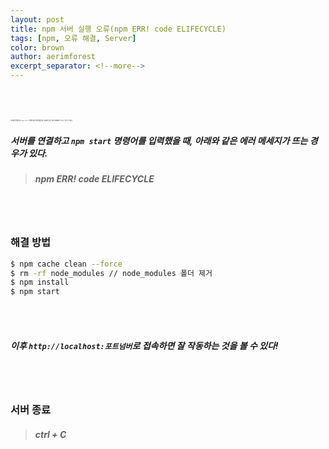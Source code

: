 ```yaml
---
layout: post
title: npm 서버 실행 오류(npm ERR! code ELIFECYCLE)
tags: [npm, 오류 해결, Server]
color: brown
author: aerimforest
excerpt_separator: <!--more-->
---
```


<br><br>

<span style = " font-size:2.5;">서버를 연결하고 `npm start` 명령어를 입력했을 때, 아래와 같은 에러 메세지가 뜨는 경우가 있다.</span>
##### 서버를 연결하고 `npm start` 명령어를 입력했을 때, 아래와 같은 에러 메세지가 뜨는 경우가 있다.

> ##### npm ERR! code ELIFECYCLE

<br><br>
### 해결 방법


```bash
$ npm cache clean --force
$ rm -rf node_modules // node_modules 폴더 제거
$ npm install
$ npm start
```



<br><br>

##### 이후 `http://localhost:포트넘버`로 접속하면 잘 작동하는 것을 볼 수 있다! 

<br><br>
### 서버 종료
> ##### ctrl + C
